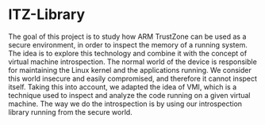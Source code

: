 # ITZ-Library

The goal of this project is to study how ARM TrustZone can be used as a secure environment, in order to inspect the memory of a running system. 
The idea is to explore this technology and combine it with the concept of virtual machine introspection.
The normal world of the device is responsible for maintaining the Linux kernel and the applications running. 
We consider this world insecure and easily compromised, and therefore it cannot inspect itself.
Taking this into account, we adapted the idea of VMI, which is a technique used to inspect and analyze the code running on a given virtual machine. 
The way we do the introspection is by using our introspection library running from the secure world.
